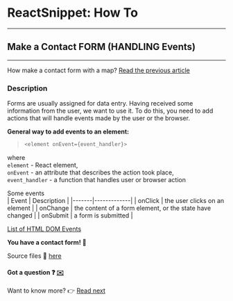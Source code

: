 # ReactSnippet: How To
---

## Make a Contact FORM (HANDLING Events)
---
How make a contact form with a map? [Read the previous article](https://github.com/andrewsinelnikov/ReactSnippet-How-To/blob/main/task9/README.md)

### Description
Forms are usually assigned for data entry. Having received some information from the user, we want to use it. To do this, you need to add actions that will handle events made by the user or the browser.

**General way to add events to an element:**
> ````Javascript 
> <element onEvent={event_handler}>
> ````
where <br />
  `element` - React element, <br />
  `onEvent` - an attribute that describes the action took place,<br />
  `event_handler` - a function that handles user or browser action<br />
  
Some events <br />
| Event | Description |
|-------|-------------|
| onClick | the user clicks on an element |
| onChange | the content of a form element, or the state have changed |
| onSubmit | a form is submitted |

[List of HTML DOM Events](https://www.w3schools.com/jsref/dom_obj_event.asp)


**You have a contact form! 🎉**

Source files 📁 [here](https://github.com/andrewsinelnikov/ReactSnippet-How-To/tree/main/task10/src)

#### Got a question ❓   [✉️](https://twitter.com/Andrew79361148)

Want to know more? 👉 [Read next](https://github.com/andrewsinelnikov/ReactSnippet-How-To/blob/main/README.md)
